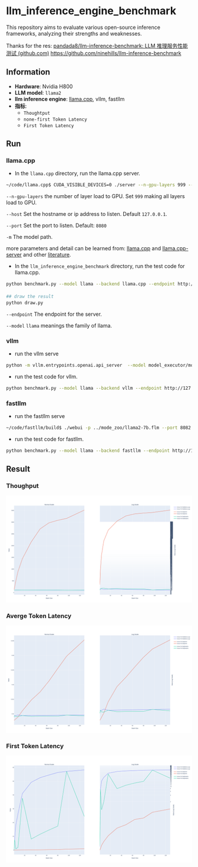 # llm_inference_engine_benchmark
This repository aims to evaluate various open-source inference frameworks, analyzing their strengths and weaknesses.

Thanks for the res: [pandada8/llm-inference-benchmark: LLM 推理服务性能测试 (github.com)](https://github.com/pandada8/llm-inference-benchmark/tree/master)
https://github.com/ninehills/llm-inference-benchmark

## Information

- **Hardware**: Nvidia H800
- **LLM model**: `llama2` 
- **llm inference engine**:  [llama.cpp](https://github.com/ggerganov/llama.cpp), vllm, fastllm
- **指标**: 
  - `Thoughtput`
  -  `none-first Token Latency`
  -  `First Token Latency`



## Run

### llama.cpp

- In the `llama.cpp` directory, run the llama.cpp server.

```bash
~/code/llama.cpp$ CUDA_VISIBLE_DEVICES=0 ./server --n-gpu-layers 999 --host 127.0.0.1 --port 8082 -m models/llama-2-7b/llama-2-7b-7B-F16.gguf
```

`--n-gpu-layers` the number of layer load to GPU. Set `999` making all layers load to GPU.  

`--host` Set the hostname or ip address to listen. Default `127.0.0.1`.

 `--port`  Set the port to listen. Default: `8080`

`-m` The model path.

more parameters and detail can be learned from: [llama.cpp](https://github.com/ggerganov/llama.cpp) and [llama.cpp-server](https://github.com/ggerganov/llama.cpp/tree/master/examples/server) and other [literature](https://discuss.linuxcontainers.org/t/ai-tutorial-llama-cpp-and-ollama-servers-plugins-for-vs-code-vs-codium-and-intellij/19744).

- In the `llm_inference_engine_benchmark` directory, run the test code for llama.cpp.

```bash
python benchmark.py --model llama --backend llama.cpp --endpoint http://127.0.0.1:8082

## draw the result
python draw.py
```

`--endpoint` The endpoint for the server.

`--model` `llama` meanings the family of llama.


### vllm
- run the vllm serve
  
```bash
python -m vllm.entrypoints.openai.api_server  --model model_executor/models/Llama-2-7b-hf/ --host 127.0.0.1 --port 8082
```

- run the test code for vllm.
```bash
python benchmark.py --model llama --backend vllm --endpoint http://127.0.0.1:8082
```

### fastllm
- run the fastllm serve
  
```bash
~/code/fastllm/build$ ./webui -p ../mode_zoo/llama2-7b.flm --port 8082
```

- run the test code for fastllm.
```bash
python benchmark.py --model llama --backend fastllm --endpoint http://127.0.0.1:8082
```

## Result

### Thoughput
![Throughput](images/llama2-7b-throughput.png)

### Averge Token Latency
![none-first Token Latency](images/llama2-7b-avglat.png)

### First Token Latency
![First Token Latency](images/llama2-7b-first-token-lat.png)